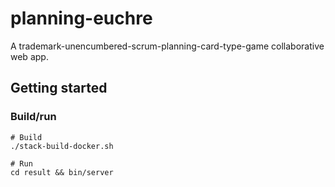 # planning-euchre

A trademark-unencumbered-scrum-planning-card-type-game collaborative web app.

## Getting started

### Build/run

    # Build
    ./stack-build-docker.sh

    # Run
    cd result && bin/server
